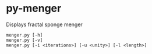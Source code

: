# py-menger
Displays  fractal sponge menger

``` usage
menger.py [-h]
menger.py [-v]
menger.py [-i <iterations>] [-u <unity>] [-l <length>]
```